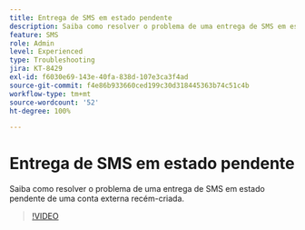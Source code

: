 ```yaml
---
title: Entrega de SMS em estado pendente
description: Saiba como resolver o problema de uma entrega de SMS em estado pendente de uma conta externa recém-criada.
feature: SMS
role: Admin
level: Experienced
type: Troubleshooting
jira: KT-8429
exl-id: f6030e69-143e-40fa-838d-107e3ca3f4ad
source-git-commit: f4e86b933660ced199c30d318445363b74c51c4b
workflow-type: tm+mt
source-wordcount: '52'
ht-degree: 100%

---
```


# Entrega de SMS em estado pendente

Saiba como resolver o problema de uma entrega de SMS em estado pendente de uma conta externa recém-criada.

>[!VIDEO](https://video.tv.adobe.com/v/335986?quality=12&learn=on)
